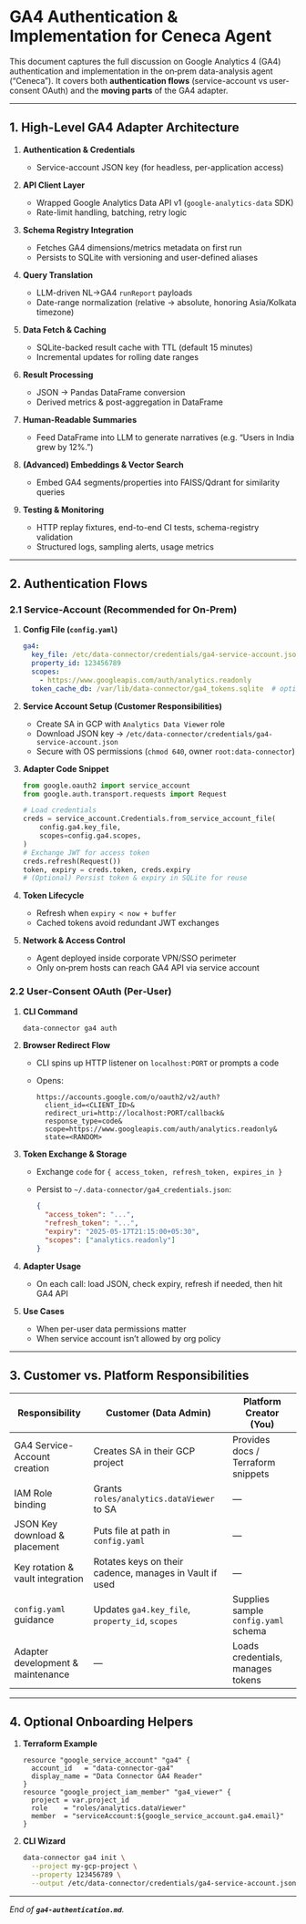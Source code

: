 # GA4 Authentication & Implementation for Ceneca Agent

This document captures the full discussion on Google Analytics 4 (GA4) authentication and implementation in the on‑prem data-analysis agent (“Ceneca”). It covers both **authentication flows** (service-account vs user-consent OAuth) and the **moving parts** of the GA4 adapter.

---

## 1. High-Level GA4 Adapter Architecture

1. **Authentication & Credentials**

   * Service-account JSON key (for headless, per-application access)
2. **API Client Layer**

   * Wrapped Google Analytics Data API v1 (`google-analytics-data` SDK)
   * Rate-limit handling, batching, retry logic
3. **Schema Registry Integration**

   * Fetches GA4 dimensions/metrics metadata on first run
   * Persists to SQLite with versioning and user-defined aliases
4. **Query Translation**

   * LLM-driven NL→GA4 `runReport` payloads
   * Date-range normalization (relative → absolute, honoring Asia/Kolkata timezone)
5. **Data Fetch & Caching**

   * SQLite-backed result cache with TTL (default 15 minutes)
   * Incremental updates for rolling date ranges
6. **Result Processing**

   * JSON → Pandas DataFrame conversion
   * Derived metrics & post-aggregation in DataFrame
7. **Human-Readable Summaries**

   * Feed DataFrame into LLM to generate narratives (e.g. “Users in India grew by 12%.”)
8. **(Advanced) Embeddings & Vector Search**

   * Embed GA4 segments/properties into FAISS/Qdrant for similarity queries
9. **Testing & Monitoring**

   * HTTP replay fixtures, end-to-end CI tests, schema-registry validation
   * Structured logs, sampling alerts, usage metrics

---

## 2. Authentication Flows

### 2.1 Service-Account (Recommended for On‑Prem)

1. **Config File (****`config.yaml`****)**

   ```yaml
   ga4:
     key_file: /etc/data-connector/credentials/ga4-service-account.json
     property_id: 123456789
     scopes:
       - https://www.googleapis.com/auth/analytics.readonly
     token_cache_db: /var/lib/data-connector/ga4_tokens.sqlite  # optional
   ```
2. **Service Account Setup (Customer Responsibilities)**

   * Create SA in GCP with `Analytics Data Viewer` role
   * Download JSON key → `/etc/data-connector/credentials/ga4-service-account.json`
   * Secure with OS permissions (`chmod 640`, owner `root:data-connector`)
3. **Adapter Code Snippet**

   ```python
   from google.oauth2 import service_account
   from google.auth.transport.requests import Request

   # Load credentials
   creds = service_account.Credentials.from_service_account_file(
       config.ga4.key_file,
       scopes=config.ga4.scopes,
   )
   # Exchange JWT for access token
   creds.refresh(Request())
   token, expiry = creds.token, creds.expiry
   # (Optional) Persist token & expiry in SQLite for reuse
   ```
4. **Token Lifecycle**

   * Refresh when `expiry < now + buffer`
   * Cached tokens avoid redundant JWT exchanges
5. **Network & Access Control**

   * Agent deployed inside corporate VPN/SSO perimeter
   * Only on‑prem hosts can reach GA4 API via service account

### 2.2 User‑Consent OAuth (Per‑User)

1. **CLI Command**

   ```bash
   data-connector ga4 auth
   ```
2. **Browser Redirect Flow**

   * CLI spins up HTTP listener on `localhost:PORT` or prompts a code
   * Opens:

     ```text
     https://accounts.google.com/o/oauth2/v2/auth?
       client_id=<CLIENT_ID>&
       redirect_uri=http://localhost:PORT/callback&
       response_type=code&
       scope=https://www.googleapis.com/auth/analytics.readonly&
       state=<RANDOM>
     ```
3. **Token Exchange & Storage**

   * Exchange `code` for `{ access_token, refresh_token, expires_in }`
   * Persist to `~/.data-connector/ga4_credentials.json`:

     ```json
     {
       "access_token": "...",
       "refresh_token": "...",
       "expiry": "2025-05-17T21:15:00+05:30",
       "scopes": ["analytics.readonly"]
     }
     ```
4. **Adapter Usage**

   * On each call: load JSON, check expiry, refresh if needed, then hit GA4 API
5. **Use Cases**

   * When per-user data permissions matter
   * When service account isn’t allowed by org policy

---

## 3. Customer vs. Platform Responsibilities

| Responsibility                    | Customer (Data Admin)                                   | Platform Creator (You)               |
| --------------------------------- | ------------------------------------------------------- | ------------------------------------ |
| GA4 Service-Account creation      | Creates SA in their GCP project                         | Provides docs / Terraform snippets   |
| IAM Role binding                  | Grants `roles/analytics.dataViewer` to SA               | —                                    |
| JSON Key download & placement     | Puts file at path in `config.yaml`                      | —                                    |
| Key rotation & vault integration  | Rotates keys on their cadence, manages in Vault if used | —                                    |
| `config.yaml` guidance            | Updates `ga4.key_file`, `property_id`, `scopes`         | Supplies sample `config.yaml` schema |
| Adapter development & maintenance | —                                                       | Loads credentials, manages tokens    |

---

## 4. Optional Onboarding Helpers

1. **Terraform Example**

   ```hcl
   resource "google_service_account" "ga4" {
     account_id   = "data-connector-ga4"
     display_name = "Data Connector GA4 Reader"
   }
   resource "google_project_iam_member" "ga4_viewer" {
     project = var.project_id
     role    = "roles/analytics.dataViewer"
     member  = "serviceAccount:${google_service_account.ga4.email}"
   }
   ```
2. **CLI Wizard**

   ```bash
   data-connector ga4 init \
     --project my-gcp-project \
     --property 123456789 \
     --output /etc/data-connector/credentials/ga4-service-account.json
   ```

---

*End of **`ga4-authentication.md`**.*
